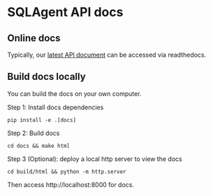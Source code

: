 # SQLAgent API docs

## Online docs

Typically, our [latest API document](https://data-agent.readthedocs.io/en/latest/) can be accessed via readthedocs.

## Build docs locally

You can build the docs on your own computer.

Step 1: Install docs dependencies

```
pip install -e .[docs]
```

Step 2: Build docs

```
cd docs && make html
```

Step 3 (Optional): deploy a local http server to view the docs

```
cd build/html && python -m http.server
```

Then access http://localhost:8000 for docs.
